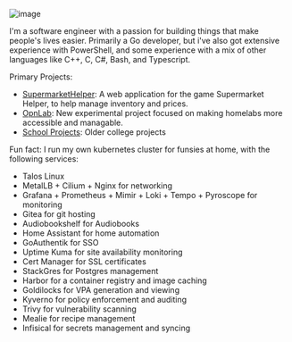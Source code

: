 ![image](https://github.com/user-attachments/assets/d06f603b-19ac-49f8-a68c-446b4071c43e)

I'm a software engineer with a passion for building things that make people's lives easier.
Primarily a Go developer, but i've also got extensive experience with PowerShell, and some experience with a mix of other languages like C++, C, C#, Bash, and Typescript.

Primary Projects:
- [SupermarketHelper](https://github.com/NachoxMacho/supermarkethelper): A web application for the game Supermarket Helper, to help manage inventory and prices.
- [OpnLab](https://github.com/NachoxMacho/opnlab): New experimental project focused on making homelabs more accessible and managable.
- [School Projects](https://github.com/NachoxMacho/Projects): Older college projects

Fun fact: I run my own kubernetes cluster for funsies at home, with the following services:
- Talos Linux
- MetalLB + Cilium + Nginx for networking
- Grafana + Prometheus + Mimir + Loki + Tempo + Pyroscope for monitoring
- Gitea for git hosting
- Audiobookshelf for Audiobooks
- Home Assistant for home automation
- GoAuthentik for SSO
- Uptime Kuma for site availability monitoring
- Cert Manager for SSL certificates
- StackGres for Postgres management
- Harbor for a container registry and image caching
- Goldilocks for VPA generation and viewing
- Kyverno for policy enforcement and auditing
- Trivy for vulnerability scanning
- Mealie for recipe management
- Infisical for secrets management and syncing
